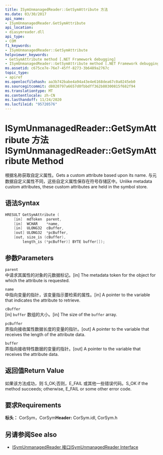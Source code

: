 ```yaml
---
title: ISymUnmanagedReader::GetSymAttribute 方法
ms.date: 03/30/2017
api_name:
- ISymUnmanagedReader.GetSymAttribute
api_location:
- diasymreader.dll
api_type:
- COM
f1_keywords:
- ISymUnmanagedReader::GetSymAttribute
helpviewer_keywords:
- GetSymAttribute method [.NET Framework debugging]
- ISymUnmanagedReader::GetSymAttribute method [.NET Framework debugging]
ms.assetid: c675ce7e-76e7-45ff-8273-3b6489a2767c
topic_type:
- apiref
ms.openlocfilehash: aa3b742babe4a94a43e4e6168dea67c0a0245eb0
ms.sourcegitcommit: d8020797a6657d0fbbdff362b80300815f682f94
ms.translationtype: MT
ms.contentlocale: zh-CN
ms.lasthandoff: 11/24/2020
ms.locfileid: "95720576"
---
```

# <a name="isymunmanagedreadergetsymattribute-method"></a><span data-ttu-id="cde91-102">ISymUnmanagedReader::GetSymAttribute 方法</span><span class="sxs-lookup"><span data-stu-id="cde91-102">ISymUnmanagedReader::GetSymAttribute Method</span></span>

<span data-ttu-id="cde91-103">根据名称获取自定义属性。</span><span class="sxs-lookup"><span data-stu-id="cde91-103">Gets a custom attribute based upon its name.</span></span> <span data-ttu-id="cde91-104">与元数据自定义属性不同，这些自定义属性保存在符号存储区中。</span><span class="sxs-lookup"><span data-stu-id="cde91-104">Unlike metadata custom attributes, these custom attributes are held in the symbol store.</span></span>  
  
## <a name="syntax"></a><span data-ttu-id="cde91-105">语法</span><span class="sxs-lookup"><span data-stu-id="cde91-105">Syntax</span></span>  
  
```cpp  
HRESULT GetSymAttribute (  
    [in]  mdToken  parent,  
    [in]  WCHAR    *name,  
    [in]  ULONG32  cBuffer,  
    [out] ULONG32  *pcBuffer,  
    [out, size_is (cBuffer),  
        length_is (*pcBuffer)] BYTE buffer[]);  
```  
  
## <a name="parameters"></a><span data-ttu-id="cde91-106">参数</span><span class="sxs-lookup"><span data-stu-id="cde91-106">Parameters</span></span>  

 `parent`  
 <span data-ttu-id="cde91-107">中请求其属性的对象的元数据标记。</span><span class="sxs-lookup"><span data-stu-id="cde91-107">[in] The metadata token for the object for which the attribute is requested.</span></span>  
  
 `name`  
 <span data-ttu-id="cde91-108">中指向变量的指针，该变量指示要检索的属性。</span><span class="sxs-lookup"><span data-stu-id="cde91-108">[in] A pointer to the variable that indicates the attribute to retrieve.</span></span>  
  
 `cBuffer`  
 <span data-ttu-id="cde91-109">[in] `buffer` 数组的大小。</span><span class="sxs-lookup"><span data-stu-id="cde91-109">[in] The size of the `buffer` array.</span></span>  
  
 `pcBuffer`  
 <span data-ttu-id="cde91-110">弄指向接收属性数据长度的变量的指针。</span><span class="sxs-lookup"><span data-stu-id="cde91-110">[out] A pointer to the variable that receives the length of the attribute data.</span></span>  
  
 `buffer`  
 <span data-ttu-id="cde91-111">弄指向接收特性数据的变量的指针。</span><span class="sxs-lookup"><span data-stu-id="cde91-111">[out] A pointer to the variable that receives the attribute data.</span></span>  
  
## <a name="return-value"></a><span data-ttu-id="cde91-112">返回值</span><span class="sxs-lookup"><span data-stu-id="cde91-112">Return Value</span></span>  

 <span data-ttu-id="cde91-113">如果该方法成功，则 S_OK;否则，E_FAIL 或其他一些错误代码。</span><span class="sxs-lookup"><span data-stu-id="cde91-113">S_OK if the method succeeds; otherwise, E_FAIL or some other error code.</span></span>  
  
## <a name="requirements"></a><span data-ttu-id="cde91-114">要求</span><span class="sxs-lookup"><span data-stu-id="cde91-114">Requirements</span></span>  

 <span data-ttu-id="cde91-115">**标头：** CorSym，CorSym</span><span class="sxs-lookup"><span data-stu-id="cde91-115">**Header:** CorSym.idl, CorSym.h</span></span>  
  
## <a name="see-also"></a><span data-ttu-id="cde91-116">另请参阅</span><span class="sxs-lookup"><span data-stu-id="cde91-116">See also</span></span>

- [<span data-ttu-id="cde91-117">ISymUnmanagedReader 接口</span><span class="sxs-lookup"><span data-stu-id="cde91-117">ISymUnmanagedReader Interface</span></span>](isymunmanagedreader-interface.md)
